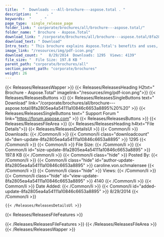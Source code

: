 ```yaml
---
title:  "  Downloads ---All-brochure---aspose.total . " 
description:  "    . " 
keywords:  "    . " 
page_type:  single_release_page
folder_link: " corporate/brochures/all/brochure---aspose.total/"
folder_name: " Brochure - Aspose.Total"
download_link: " /corporate/Brochures/all/brochure---aspose.total/8fa2805ea4a54111a10846c6653a8895"
download_text: " Download"
Intro_text: " This brochure explains Aspose.Total's benefits and uses, and introduces Aspose a..."
image_link: "/resources/img/pdf-icon.png"
download_count: "   8/29/2014  Downloads: 1295  Views: 4139"
file_size: "  File Size: 197.8 KB "
parent_path: "corporate/brochures/all"
section_parent_path: "corporate/brochures"
weight: 26
---
```


{{< Releases/ReleasesWapper >}}
  {{< Releases/ReleasesHeading H2txt=" Brochure - Aspose.Total" imagelink="/resources/img/pdf-icon.png">}}
  {{< Releases/ReleasesButtons >}}
    {{< Releases/ReleasesSingleButtons text=" Download" link="/corporate/brochures/all/brochure---aspose.total/8fa2805ea4a54111a10846c6653a8895%20%20" >}}
    {{< Releases/ReleasesSingleButtons text=" Support Forum " link="https://forum.aspose.com" >}}
  {{< Releases/ReleasesButtons >}}
  {{< Releases/ReleasesFileArea >}}
    {{< Releases/ReleasesHeading h4txt="File Details">}}
    {{< Releases/ReleasesDetailsUl >}}
            {{< Common/li  >}} Downloads: {{< /Common/li >}} 
      {{< Common/li class="downloadcount" id="dwn-update-8fa2805ea4a54111a10846c6653a8895" >}} 1295 {{< /Common/li >}} 
      {{< Common/li  >}} File Size: {{< /Common/li >}} 
      {{< Common/li id="size-update-8fa2805ea4a54111a10846c6653a8895" >}} 197.8 KB {{< /Common/li >}} 
      {{< Common/li  class="hide" >}} Posted By: {{< /Common/li >}} 
      {{< Common/li class="hide" id="author-update-8fa2805ea4a54111a10846c6653a8895" >}} caroline.von.schmalensee {{< /Common/li >}} 
      {{< Common/li class="hide"  >}} Views: {{< /Common/li >}} 
      {{< Common/li class="hide" id="view-update-8fa2805ea4a54111a10846c6653a8895" >}} 4140 {{< /Common/li >}} 
      {{< Common/li  >}} Date Added: {{< /Common/li >}} 
      {{< Common/li id="added-update-8fa2805ea4a54111a10846c6653a8895" >}} 8/29/2014 {{< /Common/li >}} 

    {{< /Releases/ReleasesDetailsUl >}}

  {{< Releases/ReleasesFileFeatures >}}
      
  {{< /Releases/ReleasesFileFeatures >}}
 {{< /Releases/ReleasesFileArea >}}
{{< /Releases/ReleasesWapper >}}


